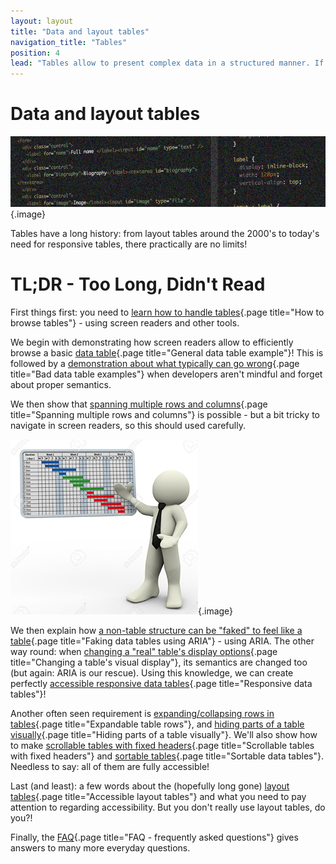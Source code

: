 ```yaml
---
layout: layout
title: "Data and layout tables"
navigation_title: "Tables"
position: 4
lead: "Tables allow to present complex data in a structured manner. If coded properly, they are fully accessible - even in responsive layouts."
---
```


# Data and layout tables

![](_media/1510777680092.png){.image}

Tables have a long history: from layout tables around the 2000's to today's need for responsive tables, there practically are no limits!

# TL;DR - Too Long, Didn't Read

First things first: you need to [learn how to handle tables](/examples/tables/how-to-browse-tables){.page title="How to browse tables"} - using screen readers and other tools.

We begin with demonstrating how screen readers allow to efficiently browse a basic [data table](/examples/tables/general-data-table-example){.page title="General data table example"}! This is followed by a [demonstration about what typically can go wrong](/examples/tables/bad-data-table-examples){.page title="Bad data table examples"} when developers aren't mindful and forget about proper semantics.

We then show that [spanning multiple rows and columns](/examples/tables/spanning-multiple-rows-and-columns){.page title="Spanning multiple rows and columns"} is possible - but a bit tricky to navigate in screen readers, so this should used carefully.

![](_media/1510822941440.png){.image}

We then explain how [a non-table structure can be "faked" to feel like a table](/examples/tables/faking-data-tables-using-aria){.page title="Faking data tables using ARIA"} - using ARIA. The other way round: when [changing a "real" table's display options](/examples/tables/changing-a-tables-visual-display){.page title="Changing a table's visual display"}, its semantics are changed too (but again: ARIA is our rescue). Using this knowledge, we can create perfectly [accessible responsive data tables](/examples/tables/responsive-data-tables){.page title="Responsive data tables"}!

Another often seen requirement is [expanding/collapsing rows in tables](/examples/tables/expandable-table-rows){.page title="Expandable table rows"}, and [hiding parts of a table visually](/examples/tables/hiding-parts-of-a-table-visually){.page title="Hiding parts of a table visually"}. We'll also show how to make [scrollable tables with fixed headers](/examples/tables/scrollable-tables-with-fixed-headers){.page title="Scrollable tables with fixed headers"} and [sortable tables](/examples/tables/sortable-data-tables){.page title="Sortable data tables"}. Needless to say: all of them are fully accessible!

Last (and least): a few words about the (hopefully long gone) [layout tables](/examples/tables/accessible-layout-tables){.page title="Accessible layout tables"} and what you need to pay attention to regarding accessibility. But you don't really use layout tables, do you?!

Finally, the [FAQ](/examples/tables/faq-frequently-asked-questions){.page title="FAQ - frequently asked questions"} gives answers to many more everyday questions.
